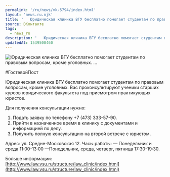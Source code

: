 ```yaml
---
permalink: '/ru/news/vk-5794/index.html'
layout: 'news.ru.njk'
title: '   Юридическая клиника ВГУ бесплатно помогает студентам по правовым вопросам, кроме уголовных. …'
source: ВКонтакте
tags:
  - news_ru
description: '   Юридическая клиника ВГУ бесплатно помогает студентам по правовым вопросам, кроме уголовных. …'
updatedAt: 1539500460
---
```

![   Юридическая клиника ВГУ бесплатно помогает студентам по правовым вопросам, кроме уголовных. …](https://sun9-44.userapi.com/impf/c846019/v846019876/106074/tT-SH4akMc8.jpg?size=1280x960&quality=96&sign=702cf35c10d8218db772c172a382e5e6&c_uniq_tag=2L-t4n932UlKfpv4fyVwZFOSlfuQNgwzWcxsKWLkFaM&type=album)

#ГостевойПост

Юридическая клиника ВГУ бесплатно помогает студентам по правовым вопросам, кроме уголовных. Вас проконсультируют ученики старших курсов юридического факультета под присмотром практикующих юристов.

Для получения консультации нужно:
1. Подать заявку по телефону +7 (473) 333-57-90.
2. Прийти в назначенное время в клинику с документами и информацией по делу.
3. Получить полную консультацию на второй встрече с юристом.

Адрес: ул. Средне-Московская 12.
Часы работы:
— Понедельник и среда 11:00-13:00
—Понедельник, среда, четверг, пятница 17:30-19:30.

Больше информации: [http://www.law.vsu.ru/structure/law_clinic/index.html](http://www.law.vsu.ru/structure/law_clinic/index.html)
